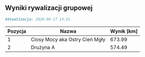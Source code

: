 ## Wyniki rywalizacji grupowej

```markdown
Aktualizacja: 2020-06-17 14:51
```

Pozycja | Nazwa | Wynik [km] |
------------ | -------------  | -------------
 1 |Ciosy Mocy aka Ostry Cień Mgły | 673.99 
 2 |Drużyna A | 574.49